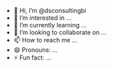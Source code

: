 - 👋 Hi, I’m @dsconsultingbi
- 👀 I’m interested in ...
- 🌱 I’m currently learning ...
- 💞️ I’m looking to collaborate on ...
- 📫 How to reach me ...
- 😄 Pronouns: ...
- ⚡ Fun fact: ...

<!---
dsconsultingbi/dsconsultingbi is a ✨ special ✨ repository because its `README.md` (this file) appears on your GitHub profile.
You can click the Preview link to take a look at your changes.
--->
